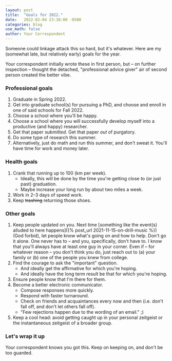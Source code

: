 ```yaml
---
layout: post
title:  "Goals for 2022."
date:   2022-02-04 23:38:00 -0500
categories: blog
use_math: false
author: Your Correspondent
---
```


Someone could linkage attack this so hard, but it's whatever. Here are my (somewhat late, but relatively early) goals for the year.

Your correspondent initially wrote these in first person, but &ndash; on further inspection &ndash; thought the detached, "professional advice giver" air of second person created the better vibe.

### Professional goals

1. Graduate in Spring 2022.
1. Get into graduate school(s) for pursuing a PhD, and choose and enroll in one of said schools for Fall 2022.
1. Choose a school where you'll be happy.
1. Choose a school where you will successfully develop myself into a productive (and happy) researcher.
1. Get that paper *submitted*. Get that paper *out* of purgatory.
1. Do some type of research this summer.
1. Alternatively, just do math and run this summer, and don't sweat it. You'll have time for work and money later.

### Health goals

1. Crank that running up to 100 (km per week).
	* Ideally, this will be done by the time you're getting close to (or just past) graduation.
	* Maybe increase your long run by about two miles a week.
1. Work in 2&ndash;3 days of speed work.
1. Keep ~~trashing~~ returning those shoes.

### Other goals

1. Keep people updated on you. Next time [something like the event(s) alluded to here happens]({% post_url 2021-11-15-on-drill-music %}) (God forbid), let people know what's going on and how to help. Don't go it alone. One never has to &ndash; and you, specifically, don't have to. I know that you'll always have at least one guy in your corner. Even if &ndash; for whatever reason &ndash; you don't think you do, just reach out to (a) your family or (b) one of the people you knew from college.
1. Find the courage to ask the "important" question.
	* And ideally get the affirmative for which you're hoping.
	* And ideally have the long term result be that for which you're hoping.
1. Ensure people know that I'm there for them.
1. Become a better electronic communicator.
	* Compose responses more quickly.
	* Respond with faster turnaround.
	* Check on friends and acquaintances every now and then (i.e. don't fall off, and don't let others fall off).
	* "Few rejections happen due to the wording of an email." ;)
1. Keep a cool head: avoid getting caught up in your personal zeitgeist or the instantaneous zeitgeist of a broader group.

### Let's wrap it up

Your correspondent knows you got this. Keep on keeping on, and don't be too guarded.
